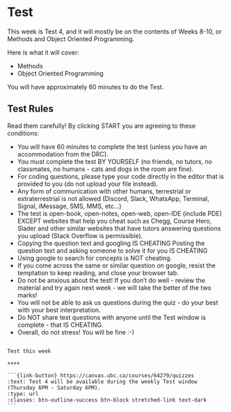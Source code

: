 # Test

This week is Test 4, and it will mostly be on the contents of Weeks 8-10, or Methods and Object Oriented Programming.

Here is what it will cover:

- Methods
- Object Oriented Programming

You will have approximately 60 minutes to do the Test.

## Test Rules

Read them carefully! By clicking START you are agreeing to these conditions:

- You will have 60 minutes to complete the test (unless you have an accommodation from the DRC).
- You must complete the test BY YOURSELF (no friends, no tutors, no classmates, no humans - cats and dogs in the room are fine).
- For coding questions, please type your code directly in the editor that is provided to you (do not upload your file instead).
- Any form of communication with other humans, terrestrial or extraterrestrial is not allowed (Discord, Slack, WhatsApp, Terminal, Signal, iMessage, SMS, MMS, etc...)
- The test is open-book, open-notes, open-web, open-IDE (include PDE) EXCEPT websites that help you cheat such as Chegg, Course Hero, Slader and other similar websites that have tutors answering questions you upload (Stack Overflow is permissible).
- Copying the question text and googling IS CHEATING
Posting the question text and asking someone to solve it for you IS CHEATING
- Using google to search for concepts is NOT cheating.
- If you come across the same or similar question on google, resist the temptation to keep reading, and close your browser tab.
- Do not be anxious about the test! If you don’t do well - review the material and try again next week - we will take the better of the two marks!
- You will not be able to ask us questions during the quiz - do your best with your best interpretation.
- Do NOT share test questions with anyone until the Test window is complete - that IS CHEATING.
- Overall, do not stress! You will be fine :-)

````{panels} 

Test this week

++++  

```{link-button} https://canvas.ubc.ca/courses/64279/quizzes
:text: Test 4 will be available during the weekly Test window (Thursday 6PM - Saturday 6PM).
:type: url
:classes: btn-outline-success btn-block stretched-link text-dark
```
````
